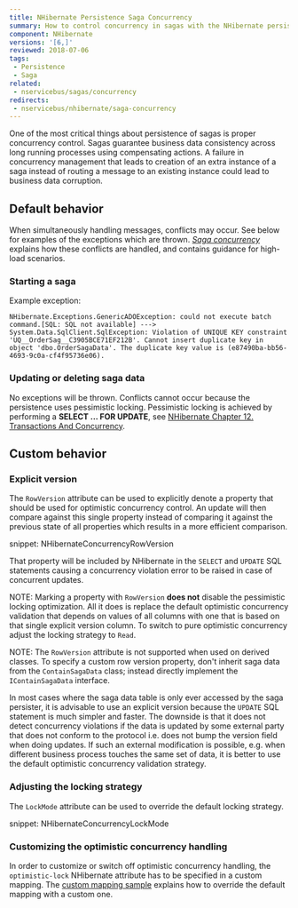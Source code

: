 ```yaml
---
title: NHibernate Persistence Saga Concurrency
summary: How to control concurrency in sagas with the NHibernate persistence
component: NHibernate
versions: '[6,]'
reviewed: 2018-07-06
tags:
 - Persistence
 - Saga
related:
 - nservicebus/sagas/concurrency
redirects:
 - nservicebus/nhibernate/saga-concurrency
---
```


One of the most critical things about persistence of sagas is proper concurrency control. Sagas guarantee business data consistency across long running processes using compensating actions. A failure in concurrency management that leads to creation of an extra instance of a saga instead of routing a message to an existing instance could lead to business data corruption.


## Default behavior

When simultaneously handling messages, conflicts may occur. See below for examples of the exceptions which are thrown. _[Saga concurrency](/nservicebus/sagas/concurrency.md)_ explains how these conflicts are handled, and contains guidance for high-load scenarios.

### Starting a saga

Example exception:

```
NHibernate.Exceptions.GenericADOException: could not execute batch command.[SQL: SQL not available] ---> System.Data.SqlClient.SqlException: Violation of UNIQUE KEY constraint 'UQ__OrderSag__C3905BCE71EF212B'. Cannot insert duplicate key in object 'dbo.OrderSagaData'. The duplicate key value is (e87490ba-bb56-4693-9c0a-cf4f95736e06).
```

### Updating or deleting saga data

No exceptions will be thrown. Conflicts cannot occur because the persistence uses pessimistic locking. Pessimistic locking is achieved by performing a **SELECT ... FOR UPDATE**, see [NHibernate Chapter 12. Transactions And Concurrency](https://nhibernate.info/doc/nhibernate-reference/transactions.html).

## Custom behavior

### Explicit version

The `RowVersion` attribute can be used to explicitly denote a property that should be used for optimistic concurrency control. An update will then compare against this single property instead of comparing it against the previous state of all properties which results in a more efficient comparison.

snippet: NHibernateConcurrencyRowVersion

That property will be included by NHibernate in the `SELECT` and `UPDATE` SQL statements causing a concurrency violation error to be raised in case of concurrent updates.

NOTE: Marking a property with `RowVersion` **does not** disable the pessimistic locking optimization. All it does is replace the default optimistic concurrency validation that depends on values of all columns with one that is based on that single explicit version column. To switch to pure optimistic concurrency adjust the locking strategy to `Read`.

NOTE: The `RowVersion` attribute is not supported when used on derived classes. To specify a custom row version property, don't inherit saga data from the `ContainSagaData` class; instead directly implement the `IContainSagaData` interface.

In most cases where the saga data table is only ever accessed by the saga persister, it is advisable to use an explicit version because the `UPDATE` SQL statement is much simpler and faster. The downside is that it does not detect concurrency violations if the data is updated by some external party that does not conform to the protocol i.e. does not bump the version field when doing updates. If such an external modification is possible, e.g. when different business process touches the same set of data, it is better to use the default optimistic concurrency validation strategy.

### Adjusting the locking strategy

The `LockMode` attribute can be used to override the default locking strategy.

snippet: NHibernateConcurrencyLockMode


### Customizing the optimistic concurrency handling

In order to customize or switch off optimistic concurrency handling, the `optimistic-lock` NHibernate attribute has to be specified in a custom mapping. The [custom mapping sample](/samples/nhibernate/custom-mappings) explains how to override the default mapping with a custom one.
